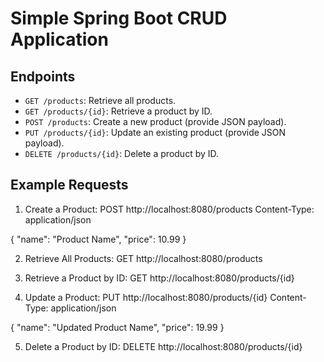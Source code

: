 # Simple Spring Boot CRUD Application
## Endpoints
- `GET /products`: Retrieve all products.
- `GET /products/{id}`: Retrieve a product by ID.
- `POST /products`: Create a new product (provide JSON payload).
- `PUT /products/{id}`: Update an existing product (provide JSON payload).
- `DELETE /products/{id}`: Delete a product by ID.

## Example Requests
1. Create a Product:
POST http://localhost:8080/products
Content-Type: application/json

{
"name": "Product Name",
"price": 10.99
}

2. Retrieve All Products:
GET http://localhost:8080/products

3. Retrieve a Product by ID:
GET http://localhost:8080/products/{id}

4. Update a Product:
PUT http://localhost:8080/products/{id}
Content-Type: application/json

{
"name": "Updated Product Name",
"price": 19.99
}

5. Delete a Product by ID:
DELETE http://localhost:8080/products/{id}

